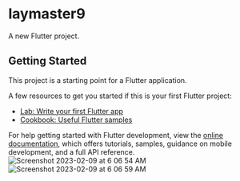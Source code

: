 # laymaster9

A new Flutter project.

## Getting Started

This project is a starting point for a Flutter application.

A few resources to get you started if this is your first Flutter project:

- [Lab: Write your first Flutter app](https://docs.flutter.dev/get-started/codelab)
- [Cookbook: Useful Flutter samples](https://docs.flutter.dev/cookbook)

For help getting started with Flutter development, view the
[online documentation](https://docs.flutter.dev/), which offers tutorials,
samples, guidance on mobile development, and a full API reference.
![Screenshot 2023-02-09 at 6 06 54 AM](https://user-images.githubusercontent.com/116253518/217734008-9b76a153-52f5-43ae-9005-86a0cfe2a3b9.png)
![Screenshot 2023-02-09 at 6 06 59 AM](https://user-images.githubusercontent.com/116253518/217734014-f4df38f6-1248-4e28-8c81-b139d96dc729.png)

